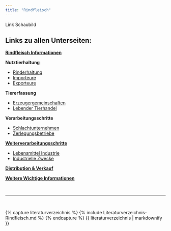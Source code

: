 ```yaml
---
title: "Rindfleisch"
---
```


Link Schaubild 

## Links zu allen Unterseiten:

[**Rindfleisch Informationen**](Rindfleisch-Information.html)

**Nutztierhaltung**

- [Rinderhaltung](Nutztierhaltung/Rinderhaltung.html)
- [Importeure](Nutztierhaltung/Importeure.html)
- [Exporteure](Nutztierhaltung/Exporteure.html)

**Tiererfassung**

- [Erzeugergemeinschaften](Tiererfassung/Erzeugergemeinschaften.html)
- [Lebender Tierhandel](Tiererfassung/Lebender-Tierhandel.html)

**Verarbeitungsschritte**

- [Schlachtunternehmen](Verarbeitungsschritte/Schlachtunternehmen.html)
- [Zerlegungsbetriebe](Verarbeitungsschritte/Zerlegungsbetriebe.html)

[**Weiterverarbeitungsschritte**](Weiterverabeitungsschritte/Weiterverarbeitungsschritte.html)

- [Lebensmittel Industrie](Weiterverarbeitungsschritte/Lebensmittel-Industrie.html)
- [Industrielle Zwecke](Weiterverarbeitungsschritte/Industrielle-Zwecke.html)

[**Distribution & Verkauf**](Distribution-und-Verkauf/Distribution-und-Verkauf.html)

[**Weitere Wichtige Informationen**](Weitere-Wichtige-Informationen.html)


<br>

---

<br> 

{% capture literaturverzeichnis %} 
{% include Literaturverzeichnis-Rindfleisch.md %} 
{% endcapture %} 
{{ literaturverzeichnis | markdownify }}
